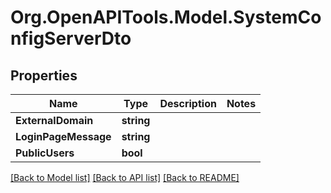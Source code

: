 # Org.OpenAPITools.Model.SystemConfigServerDto

## Properties

Name | Type | Description | Notes
------------ | ------------- | ------------- | -------------
**ExternalDomain** | **string** |  | 
**LoginPageMessage** | **string** |  | 
**PublicUsers** | **bool** |  | 

[[Back to Model list]](../../README.md#documentation-for-models) [[Back to API list]](../../README.md#documentation-for-api-endpoints) [[Back to README]](../../README.md)

